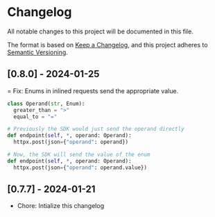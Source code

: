 # Changelog

All notable changes to this project will be documented in this file.

The format is based on [Keep a Changelog](https://keepachangelog.com/en/1.0.0/),
and this project adheres to [Semantic Versioning](https://semver.org/spec/v2.0.0.html).

<!-- ## Unreleased -->

## [0.8.0] - 2024-01-25
= Fix: Enums in inlined requests send the appropriate value.
  ```python
  class Operand(str, Enum):
    greater_than = ">"
    equal_to = "="
  
  # Previously the SDK would just send the operand directly
  def endpoint(self, *, operand: Operand): 
    httpx.post(json={"operand": operand})
  
  # Now, the SDK will send the value of the enum
  def endpoint(self, *, operand: Operand): 
    httpx.post(json={"operand": operand.value})
  ```

## [0.7.7] - 2024-01-21

- Chore: Intialize this changelog